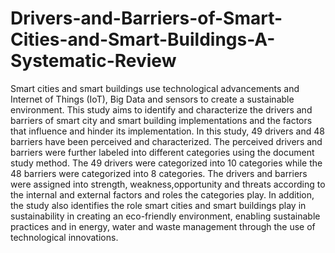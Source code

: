 # Drivers-and-Barriers-of-Smart-Cities-and-Smart-Buildings-A-Systematic-Review
Smart cities and smart buildings use technological advancements and Internet of Things (IoT), Big Data and sensors to create a sustainable environment. This study aims to identify and characterize the drivers and barriers of smart city and smart building implementations and the factors that influence and hinder its implementation. In this study, 49 drivers and 48 barriers have been perceived and characterized. The perceived drivers and barriers were further labeled into different categories using the document study method. The 49 drivers were categorized into 10 categories while the 48 barriers were categorized into 8 categories. The drivers and barriers were assigned into strength, weakness,opportunity and threats according to the internal and external factors and roles the categories play. In addition, the study also identifies the role smart cities and smart buildings play in sustainability in creating an eco-friendly environment, enabling sustainable practices and in energy, water and waste management through the use of technological innovations.
